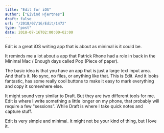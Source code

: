 ```yaml
---
title: "Edit for iOS"
author: ["Eivind Hjertnes"]
draft: false
url: "/2018/07/16/Edit/1472"
type: "post"
date: 2018-07-16T02:00:00+02:00
---
```


Edit is a great iOS writing app that is about as minimal is it could be.

It reminds me a lot about a app that Patrick Rhone had a role in back in
the Minimal Mac / Enough days called Pop (Piece of paper).

The basic idea is that you have an app that is just a large text input
area. And that's it. No sync, no files, or anything like that. This is
Edit. And it looks fantastic, has some really cool buttons to make it
easy to mark everything and copy it somewhere else.

It might sound very similar to Draft. But they are two different tools
for me. Edit is where I write something a little longer on my phone,
that probably will require a few "sessions". While Draft is where I take
quick notes and capture stuff.

Edit is very simple and minimal. It might not be your kind of thing, but
I love it.
